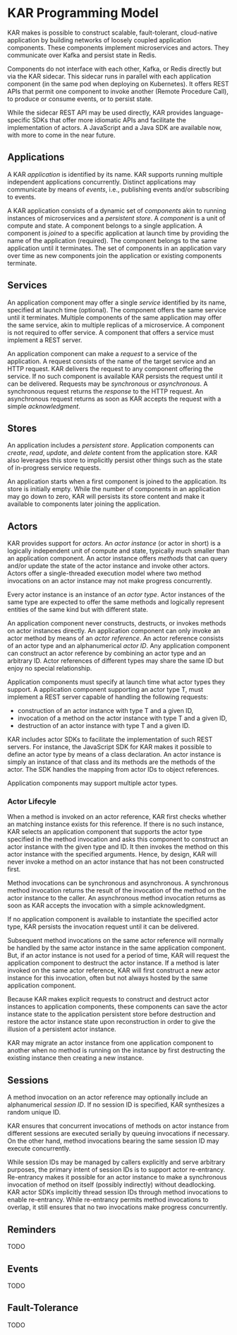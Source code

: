 # KAR Programming Model

KAR makes is possible to construct scalable, fault-tolerant, cloud-native
application by building networks of loosely coupled application components.
These components implement microservices and actors. They communicate over Kafka
and persist state in Redis.

Components do not interface with each other, Kafka, or Redis directly but via
the KAR sidecar. This sidecar runs in parallel with each application component
(in the same pod when deploying on Kubernetes). It offers REST APIs that permit
one component to invoke another (Remote Procedure Call), to produce or consume
events, or to persist state.

While the sidecar REST API may be used directly, KAR provides language-specific
SDKs that offer more idiomatic APIs and facilitate the implementation of actors.
A JavaScript and a Java SDK are available now, with more to come in the near
future.

## Applications

A KAR _application_ is identified by its name. KAR supports running multiple
independent applications concurrently. Distinct applications may communicate by
means of _events_, i.e., publishing events and/or subscribing to events.

A KAR application consists of a dynamic set of _components_ akin to running
instances of microservices and a _persistent store_. A _component_ is a unit of
compute and state. A component belongs to a single application. A component is
_joined_ to a specific application at launch time by providing the name of the
application (required). The component belongs to the same application until it
terminates. The set of components in an application vary over time as new
components join the application or existing components terminate.

## Services

An application component may offer a single _service_ identified by its name,
specified at launch time (optional). The component offers the same service until
it terminates. Multiple components of the same application may offer the same
service, akin to multiple replicas of a microservice. A component is not
required to offer service. A component that offers a service must implement a
REST server.

An application component can make a _request_ to a service of the application. A
request consists of the name of the target service and an HTTP request. KAR
delivers the request to any component offering the service. If no such component
is available KAR persists the request until it can be delivered. Requests may be
_synchronous_ or _asynchronous_. A synchronous request returns the _response_ to
the HTTP request. An asynchronous request returns as soon as KAR accepts the
request with a simple _acknowledgment_.

## Stores

An application includes a _persistent store_. Application components can
_create_, _read_, _update_, and _delete_ content from the application store. KAR
also leverages this store to implicitly persist other things such as the state
of in-progress service requests.

An application starts when a first component is joined to the application. Its
store is initially empty. While the number of components in an application may
go down to zero, KAR will persists its store content and make it available to
components later joining the application.

## Actors

KAR provides support for _actors_. An _actor instance_ (or actor in short) is a
logically independent unit of compute and state, typically much smaller than an
application component. An actor instance offers _methods_ that can query and/or
update the state of the actor instance and invoke other actors. Actors offer a
single-threaded execution model where two method invocations on an actor
instance may not make progress concurrently.

Every actor instance is an instance of an _actor type_. Actor instances of the
same type are expected to offer the same methods and logically represent
entities of the same kind but with different state.

An application component never constructs, destructs, or invokes methods on
actor instances directly. An application component can only invoke an actor
method by means of an _actor reference_. An actor reference consists of an actor
type and an alphanumerical _actor ID_. Any application component can construct
an actor reference by combining an actor type and an arbitrary ID. Actor
references of different types may share the same ID but enjoy no special
relationship.

Application components must specify at launch time what actor types they
support. A application component supporting an actor type T, must implement a
REST server capable of handling the following requests:
* construction of an actor instance with type T and a given ID,
* invocation of a method on the actor instance with type T and a given ID,
* destruction of an actor instance with type T and a given ID.

KAR includes actor SDKs to facilitate the implementation of such REST servers.
For instance, the JavaScript SDK for KAR makes it possible to define an actor
type by means of a class declaration. An actor instance is simply an instance of
that class and its methods are the methods of the actor. The SDK handles the
mapping from actor IDs to object references.

Application components may support multiple actor types.

### Actor Lifecyle

When a method is invoked on an actor reference, KAR first checks whether an
matching instance exists for this reference. If there is no such instance, KAR
selects an application component that supports the actor type specified in the
method invocation and asks this component to construct an actor instance with
the given type and ID. It then invokes the method on this actor instance with
the specified arguments. Hence, by design, KAR will never invoke a method on an
actor instance that has not been constructed first.

Method invocations can be synchronous and asynchronous. A synchronous method
invocation returns the result of the invocation of the method on the actor
instance to the caller. An asynchronous method invocation returns as soon as KAR
accepts the invocation with a simple acknowledgment.

If no application component is available to instantiate the specified actor
type, KAR persists the invocation request until it can be delivered.

Subsequent method invocations on the same actor reference will normally be
handled by the same actor instance in the same application component. But, if an
actor instance is not used for a period of time, KAR will request the
application component to destruct the actor instance. If a method is later
invoked on the same actor reference, KAR will first construct a new actor
instance for this invocation, often but not always hosted by the same
application component.

Because KAR makes explicit requests to construct and destruct actor instances to
application components, these components can save the actor instance state to
the application persistent store before destruction and restore the actor
instance state upon reconstruction in order to give the illusion of a persistent
actor instance.

KAR may migrate an actor instance from one application component to another when
no method is running on the instance by first destructing the existing instance
then creating a new instance.

## Sessions

A method invocation on an actor reference may optionally include an
alphanumerical _session ID_. If no session ID is specified, KAR synthesizes a
random unique ID.

KAR ensures that concurrent invocations of methods on actor instance from
different sessions are executed serially by queuing invocations if necessary. On
the other hand, method invocations bearing the same session ID may execute
concurrently.

While session IDs may be managed by callers explicitly and serve arbitrary
purposes, the primary intent of session IDs is to support actor re-entrancy.
Re-entrancy makes it possible for an actor instance to make a synchronous
invocation of method on itself (possibly indirectly) without deadlocking. KAR
actor SDKs implicitly thread session IDs through method invocations to enable
re-entrancy. While re-entrancy permits method invocations to overlap, it still
ensures that no two invocations make progress concurrently.

## Reminders

TODO

## Events

TODO

## Fault-Tolerance

TODO
